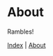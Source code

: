 ﻿---
HeaderIndex: 1
Date: 12/19/2021
Title: About
---
# About

Rambles!

[Index](/) | [About](/about.md)